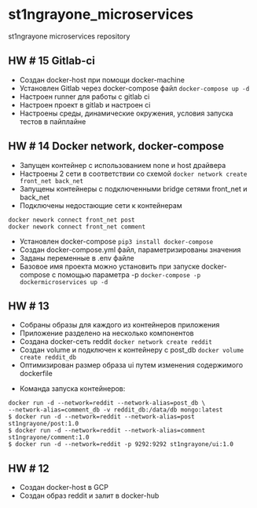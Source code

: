 # st1ngrayone_microservices
st1ngrayone microservices repository


## HW # 15 Gitlab-ci

- Создан docker-host при помощи docker-machine 
- Установлен Gitlab через docker-compose файл 
`docker-compose up -d`
- Настроен runner для работы с gitlab ci 
- Настроен проект в gitlab и настроен ci
- Настроены среды, динамические окружения, условия запуска тестов в пайплайне

## HW # 14 Docker network, docker-compose

- Запущен контейнер с использованием none и host драйвера
- Настроены 2 сети в соответствии со схемой
`docker network create front_net back_net`
- Запущены контейнеры с подключенными bridge сетями front_net и back_net
- Подключены недостающие сети к контейнерам 
```
docker nework connect front_net post
docker nework connect front_net comment
```
- Установлен docker-compose
`pip3 install docker-compose`
- Создан docker-compose.yml файл, параметризированы значения 
- Заданы переменные в .env файле
- Базовое имя проекта можно установить при запуске docker-compose с помощью параметра -p
`docker-compose -p dockermicroservices up -d`


## HW # 13

- Собраны образы для каждого из контейнеров приложения
- Приложение разделено на несколько компонентов
- Создана docker-сеть reddit
`docker network create reddit`
- Создан volume и подключен к контейнеру с post_db
`docker volume create reddit_db`
- Оптимизирован размер образа ui путем изменения содержимого dockerfile

* Команда запуска контейнеров:
```
docker run -d --network=reddit --network-alias=post_db \
--network-alias=comment_db -v reddit_db:/data/db mongo:latest
$ docker run -d --network=reddit --network-alias=post st1ngrayone/post:1.0
$ docker run -d --network=reddit --network-alias=comment st1ngrayone/comment:1.0
$ docker run -d --network=reddit -p 9292:9292 st1ngrayone/ui:1.0
```

## HW # 12

- Создан docker-host в GCP
- Создан образ reddit и залит в docker-hub

